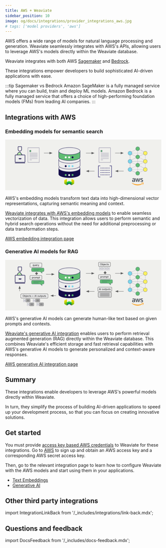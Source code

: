 ```yaml
---
title: AWS + Weaviate
sidebar_position: 10
image: og/docs/integrations/provider_integrations_aws.jpg
# tags: ['model providers', 'aws']
---
```



AWS offers a wide range of models for natural language processing and generation. Weaviate seamlessly integrates with AWS's APIs, allowing users to leverage AWS's models directly within the Weaviate database.

Weaviate integrates with both AWS [Sagemaker](https://aws.amazon.com/sagemaker/) and [Bedrock](https://aws.amazon.com/bedrock/).

These integrations empower developers to build sophisticated AI-driven applications with ease.

:::tip Sagemaker vs Bedrock
Amazon SageMaker is a fully managed service where you can build, train and deploy ML models. Amazon Bedrock is a fully managed service that offers a choice of high-performing foundation models (FMs) from leading AI companies.
:::

## Integrations with AWS

### Embedding models for semantic search

![Embedding integration illustration](../_includes/integration_aws_embedding.png)

AWS's embedding models transform text data into high-dimensional vector representations, capturing semantic meaning and context.

[Weaviate integrates with AWS's embedding models](./embeddings.md) to enable seamless vectorization of data. This integration allows users to perform semantic and hybrid search operations without the need for additional preprocessing or data transformation steps.

[AWS embedding integration page](./embeddings.md)

### Generative AI models for RAG

![Single prompt RAG integration generates individual outputs per search result](../_includes/integration_aws_rag_single.png)

AWS's generative AI models can generate human-like text based on given prompts and contexts.

[Weaviate's generative AI integration](./generative.md) enables users to perform retrieval augmented generation (RAG) directly within the Weaviate database. This combines Weaviate's efficient storage and fast retrieval capabilities with AWS's generative AI models to generate personalized and context-aware responses.

[AWS generative AI integration page](./generative.md)

## Summary

These integrations enable developers to leverage AWS's powerful models directly within Weaviate.

In turn, they simplify the process of building AI-driven applications to speed up your development process, so that you can focus on creating innovative solutions.

## Get started

You must provide [access key based AWS credentials](https://docs.aws.amazon.com/IAM/latest/UserGuide/id_credentials_access-keys.html) to Weaviate for these integrations. Go to [AWS](https://aws.amazon.com/) to sign up and obtain an AWS access key and a corresponding AWS secret access key.

Then, go to the relevant integration page to learn how to configure Weaviate with the AWS models and start using them in your applications.

- [Text Embeddings](./embeddings.md)
- [Generative AI](./generative.md)

## Other third party integrations

import IntegrationLinkBack from '/_includes/integrations/link-back.mdx';

<IntegrationLinkBack/>

## Questions and feedback

import DocsFeedback from '/_includes/docs-feedback.mdx';

<DocsFeedback/>
